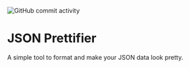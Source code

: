 ![GitHub commit activity](https://img.shields.io/github/commit-activity/w/Aakash1103Jha/json-prettifier?style=for-the-badge)

# JSON Prettifier

A simple tool to format and make your JSON data look pretty.
